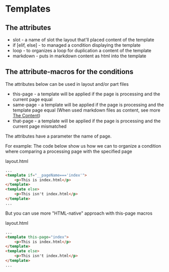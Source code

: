 # Templates

## The attributes
* slot - a name of slot the layout that'll placed content of the template
* if [elif, else] - to managed a condition displaying the template
* loop - to organizes a loop for duplication a content of the template
* markdown - puts in markdown content as html into the template

## The attribute-macros for the conditions
The attributes below can be used in layout and/or part files
* this-page - a template will be applied if the page is processing and the current page equal 
* same-page - a template will be applied if the page is processing and the template page equal (When used markdown files as content, see more [The Content](./content.md))
* that-page - a template will be applied if the page is processing and the current page mismatched
  
The attributes have a parameter the name of page. 

For example: The code below show us how we can to organize a condition where comparing a processing page with the specified page

layout.html

```html
...
<template if="__pageName==='index'">
    <p>This is index.html</p>
</template>
<template else>
    <p>This isn't index.html</p>
</template>
...
```
But you can use more "HTML-native" approach with this-page macros

layout.html

```html
...
<template this-page="index">
    <p>This is index.html</p>
</template>
<template else>
    <p>This isn't index.html</p>
</template>
...
```